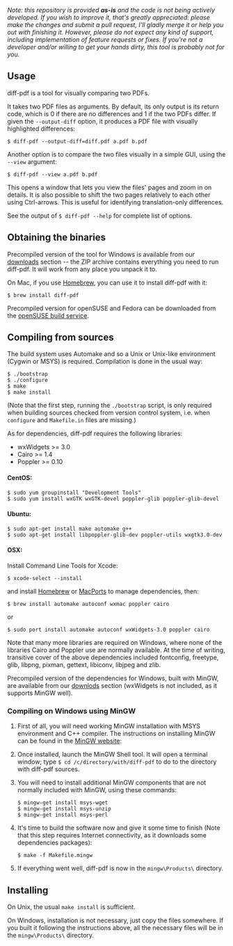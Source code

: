 *Note: this repository is provided **as-is** and the code is not being actively
developed. If you wish to improve it, that's greatly appreciated: please make
the changes and submit a pull request, I'll gladly merge it or help you out
with finishing it. However, please do not expect any kind of support, including
implementation of feature requests or fixes. If you're not a developer and/or
willing to get your hands dirty, this tool is probably not for you.*

## Usage

diff-pdf is a tool for visually comparing two PDFs.

It takes two PDF files as arguments. By default, its only output is its return
code, which is 0 if there are no differences and 1 if the two PDFs differ. If
given the `--output-diff` option, it produces a PDF file with visually
highlighted differences:

```
$ diff-pdf --output-diff=diff.pdf a.pdf b.pdf
```

Another option is to compare the two files visually in a simple GUI, using
the `--view` argument:

```
$ diff-pdf --view a.pdf b.pdf
```

This opens a window that lets you view the files' pages and zoom in on details.
It is also possible to shift the two pages relatively to each other using
Ctrl-arrows. This is useful for identifying translation-only differences.

See the output of `$ diff-pdf --help` for complete list of options.


## Obtaining the binaries

Precompiled version of the tool for Windows is available from our
[downloads](http://www.tt-solutions.com/downloads/diff-pdf-2012-02-28.zip)
section -- the ZIP archive contains everything you need to run diff-pdf. It will
work from any place you unpack it to.

On Mac, if you use [Homebrew](https://brew.sh), you can use it to install diff-pdf with it:
```
$ brew install diff-pdf
```

Precompiled version for openSUSE and Fedora can be downloaded from the
[openSUSE build service](http://software.opensuse.org).


## Compiling from sources

The build system uses Automake and so a Unix or Unix-like environment (Cygwin
or MSYS) is required. Compilation is done in the usual way:

```
$ ./bootstrap
$ ./configure
$ make
$ make install
```

(Note that the first step, running the `./bootstrap` script, is only required
when building sources checked from version control system, i.e. when `configure`
and `Makefile.in` files are missing.)

As for dependencies, diff-pdf requires the following libraries:

- wxWidgets >= 3.0
- Cairo >= 1.4
- Poppler >= 0.10

#### CentOS:

```
$ sudo yum groupinstall "Development Tools"
$ sudo yum install wxGTK wxGTK-devel poppler-glib poppler-glib-devel
```

#### Ubuntu:

```
$ sudo apt-get install make automake g++
$ sudo apt-get install libpoppler-glib-dev poppler-utils wxgtk3.0-dev
```

#### OSX:
Install Command Line Tools for Xcode:

```
$ xcode-select --install
```

and install [Homebrew](https://brew.sh) or [MacPorts](https://www.macports.org) to manage dependencies, then:

```
$ brew install automake autoconf wxmac poppler cairo
```

or

```
$ sudo port install automake autoconf wxWidgets-3.0 poppler cairo
```

Note that many more libraries are required on Windows, where none of the
libraries Cairo and Poppler use are normally available. At the time of writing,
transitive cover of the above dependencies included fontconfig, freetype, glib,
libpng, pixman, gettext, libiconv, libjpeg and zlib.

Precompiled version of the dependencies for Windows, built with MinGW, are
available from our [downlods](http://github.com/vslavik/diff-pdf/downloads)
section (wxWidgets is not included, as it supports MinGW well).


### Compiling on Windows using MinGW

1. First of all, you will need working MinGW installation with MSYS environment
and C++ compiler. The instructions on installing MinGW can be found in the
[MinGW website](http://www.mingw.org/wiki/Getting_Started):

1. Once installed, launch the MinGW Shell tool. It will open a terminal window;
type `$ cd /c/directory/with/diff-pdf` to do to the directory with diff-pdf
sources.

1. You will need to install additional MinGW components that are not normally
included with MinGW, using these commands:

    ```
    $ mingw-get install msys-wget
    $ mingw-get install msys-unzip
    $ mingw-get install msys-perl
    ```

1. It's time to build the software now and give it some time to finish (Note
that this step requires Internet connectivity, as it downloads some dependencies
packages):

    ```
    $ make -f Makefile.mingw
    ```

1. If everything went well, diff-pdf is now in the `mingw\Products\`
directory.


## Installing

On Unix, the usual `make install` is sufficient.

On Windows, installation is not necessary, just copy the files somewhere. If
you built it following the instructions above, all the necessary files will be
in the `mingw\Products\` directory.
